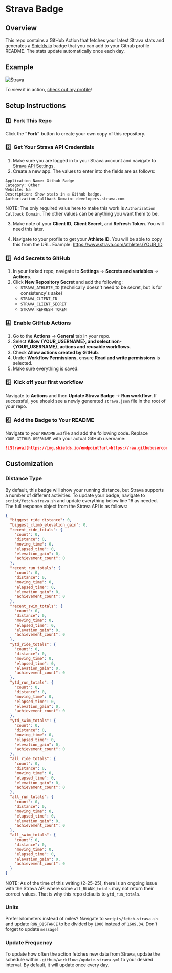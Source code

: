 # Strava Badge

## Overview

This repo contains a GitHub Action that fetches your latest Strava stats and generates a [Shields.io](https://shields.io/) badge that you can add to your Github profile README. The stats update automatically once each day.

## Example

![Strava](https://img.shields.io/endpoint?url=https://raw.githubusercontent.com/hsimpson270/strava-badge/main/strava.json&logo=strava&cacheSeconds=60)

To view it in action, [check out my profile](https://github.com/hsimpson270)!

## Setup Instructions

### 1️⃣ &nbsp;Fork This Repo

Click the **"Fork"** button to create your own copy of this repository.

### 2️⃣ &nbsp;Get Your Strava API Credentials

1. Make sure you are logged in to your Strava account and navigate to [Strava API Settings](https://www.strava.com/settings/api).
2. Create a new app. The values to enter into the fields are as follows:

```
Application Name: Github Badge
Category: Other
Website: Na
Description: Show stats in a Github badge.
Authorization Callback Domain: developers.strava.com
```

NOTE: The only required value here to make this work is `Authorization Callback Domain`. The other values can be anything you want them to be.

3. Make note of your **Client ID**, **Client Secret**, and **Refresh Token**. You will need this later.

4. Navigate to your profile to get your **Athlete ID**. You will be able to copy this from the URL. Example: https://www.strava.com/athletes/YOUR_ID

### 3️⃣ &nbsp;Add Secrets to GitHub

1. In your forked repo, navigate to **Settings** → **Secrets and variables** → **Actions**.
2. Click **New Repository Secret** and add the following:
   - `STRAVA_ATHLETE_ID` (technically doesn't need to be secret, but is for consistency's sake)
   - `STRAVA_CLIENT_ID`
   - `STRAVA_CLIENT_SECRET`
   - `STRAVA_REFRESH_TOKEN`

### 4️⃣ &nbsp;Enable GitHub Actions

1. Go to the **Actions** → **General** tab in your repo.
2. Select **Allow {YOUR_USERNAME}, and select non-{YOUR_USERNAME}, actions and reusable workflows**.
3. Check **Allow actions created by GitHub**.
4. Under **Workflow Permissions**, ensure **Read and write permissions** is selected.
5. Make sure everything is saved.

### 5️⃣ &nbsp;Kick off your first workflow

Navigate to **Actions** and then **Update Strava Badge** → **Run workflow**. If successful, you should see a newly generated `strava.json` file in the root of your repo.

### 6️⃣ &nbsp;Add the Badge to Your README

Navigate to your `README.md` file and add the following code. Replace `YOUR_GITHUB_USERNAME` with your actual GitHub username:

```markdown
![Strava](https://img.shields.io/endpoint?url=https://raw.githubusercontent.com/YOUR_GITHUB_USERNAME/strava-badge/main/strava.json&logo=strava&cacheSeconds=86400)
```

## Customization

### Distance Type

By default, this badge will show your running distance, but Strava supports a number of different activities. To update your badge, navigate to `script/fetch-strava.sh` and update everything below line 16 as needed. The full response object from the Strava API is as follows:

```json
{
  "biggest_ride_distance": 0,
  "biggest_climb_elevation_gain": 0,
  "recent_ride_totals": {
    "count": 0,
    "distance": 0,
    "moving_time": 0,
    "elapsed_time": 0,
    "elevation_gain": 0,
    "achievement_count": 0
  },
  "recent_run_totals": {
    "count": 0,
    "distance": 0,
    "moving_time": 0,
    "elapsed_time": 0,
    "elevation_gain": 0,
    "achievement_count": 0
  },
  "recent_swim_totals": {
    "count": 0,
    "distance": 0,
    "moving_time": 0,
    "elapsed_time": 0,
    "elevation_gain": 0,
    "achievement_count": 0
  },
  "ytd_ride_totals": {
    "count": 0,
    "distance": 0,
    "moving_time": 0,
    "elapsed_time": 0,
    "elevation_gain": 0,
    "achievement_count": 0
  },
  "ytd_run_totals": {
    "count": 0,
    "distance": 0,
    "moving_time": 0,
    "elapsed_time": 0,
    "elevation_gain": 0,
    "achievement_count": 0
  },
  "ytd_swim_totals": {
    "count": 0,
    "distance": 0,
    "moving_time": 0,
    "elapsed_time": 0,
    "elevation_gain": 0,
    "achievement_count": 0
  },
  "all_ride_totals": {
    "count": 0,
    "distance": 0,
    "moving_time": 0,
    "elapsed_time": 0,
    "elevation_gain": 0,
    "achievement_count": 0
  },
  "all_run_totals": {
    "count": 0,
    "distance": 0,
    "moving_time": 0,
    "elapsed_time": 0,
    "elevation_gain": 0,
    "achievement_count": 0
  },
  "all_swim_totals": {
    "count": 0,
    "distance": 0,
    "moving_time": 0,
    "elapsed_time": 0,
    "elevation_gain": 0,
    "achievement_count": 0
  }
}
```

NOTE: As of the time of this writing (2-25-25), there is an ongoing issue with the Strava API where some `all_BLANK_totals` may not return their correct values. That is why this repo defaults to `ytd_run_totals`.

### Units

Prefer kilometers instead of miles? Navigate to `scripts/fetch-strava.sh` and update `RUN_DISTANCE` to be divided by `1000` instead of `1609.34`. Don't forget to update `message`!

### Update Frequency

To update how often the action fetches new data from Strava, update the schedule within `.github/workflows/update-strava.yml` to your desired interval. By default, it will update once every day.
